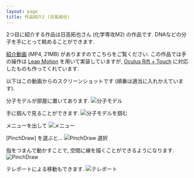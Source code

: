 ```yaml
---
layout: page
title: 作品紹介2 (日高拓也)
---
```


2つ目に紹介する作品は日高拓也さん (化学専攻M2) の作品です.
DNAなどの分子を手にとって眺めることができます. 


[紹介動画](https://drive.google.com/open?id=11h6u6_dxXG832YZSjAaHCzVwToy_t-lL)
(MP4, 21MB) がありますのでこちらをご覧ください.
この作品では手の操作は [Leap Motion](https://www.leapmotion.com/) 
を用いて実装していますが, [Oculus Rift + Touch](https://www.oculus.com/rift/) に対応したものも作ってくれています. 

以下はこの動画からのスクリーンショットです
(順番は適当に入れかえています). 

分子モデルが部屋に置いてあります. 
![分子モデル]({{site.baseurl}}/images/2017/hidaka/protein_model.PNG)

手に掴んで見ることができます. 
![分子モデルを掴む]({{site.baseurl}}/images/2017/hidaka/interaction.PNG)

メニューを出して
![メニュー]({{site.baseurl}}/images/2017/hidaka/menu.PNG)

[PinchDraw] を選ぶと…
![PinchDraw 選択]({{site.baseurl}}/images/2017/hidaka/PinchDraw_select.PNG)

指をつまんで動かすことで, 空間に線を描くことができるようになります. 
![PinchDraw]({{site.baseurl}}/images/2017/hidaka/PinchDraw.PNG)

テレポートによる移動もできます.
![テレポート]({{site.baseurl}}/images/2017/hidaka/teleport.PNG)

